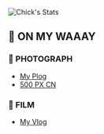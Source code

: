 ![Chick's Stats](https://github-readme-stats.vercel.app/api?username=chick26&show_icons=true&&hide_title=true&theme=calm)

## 🚌 ON MY WAAAY

### 📸 PHOTOGRAPH
- [My Plog](https://tuchong.com/19269885/)
- [500 PX CN](https://500px.com.cn/chick26)

### 🎥 FILM
- [My Vlog](https://space.bilibili.com/16946805)

